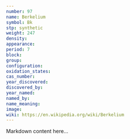 ```yaml
---
number: 97
name: Berkelium
symbol: Bk
stp: synthetic
weight: 247
density:
appearance:
period: 7
block:
group:
configuration:
oxidation_states:
cas_number:
year_discovered:
discovered_by:
year_named:
named_by:
name_meaning:
image:
wiki: https://en.wikipedia.org/wiki/Berkelium
---
```


Markdown content here...
